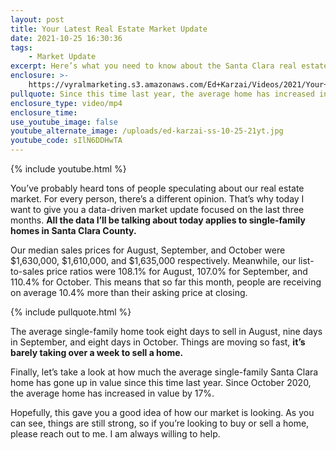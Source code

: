 ```yaml
---
layout: post
title: Your Latest Real Estate Market Update
date: 2021-10-25 16:30:36
tags:
    - Market Update
excerpt: Here’s what you need to know about the Santa Clara real estate market.
enclosure: >-
    https://vyralmarketing.s3.amazonaws.com/Ed+Karzai/Videos/2021/Your+Latest+Real+Estate+Market+Update.mp4
pullquote: Since this time last year, the average home has increased in value by 17%.
enclosure_type: video/mp4
enclosure_time:
use_youtube_image: false
youtube_alternate_image: /uploads/ed-karzai-ss-10-25-21yt.jpg
youtube_code: sIlN6DDHwTA
---
```

{% include youtube.html %}

You’ve probably heard tons of people speculating about our real estate market. For every person, there’s a different opinion. That’s why today I want to give you a data-driven market update focused on the last three months. **All the data I’ll be talking about today applies to single-family homes in Santa Clara County.**&nbsp;

Our median sales prices for August, September, and October were $1,630,000, $1,610,000, and $1,635,000 respectively. Meanwhile, our list-to-sales price ratios were 108.1% for August, 107.0% for September, and 110.4% for October. This means that so far this month, people are receiving on average 10.4% more than their asking price at closing.&nbsp;

{% include pullquote.html %}

The average single-family home took eight days to sell in August, nine days in September, and eight days in October. Things are moving so fast, **it’s barely taking over a week to sell a home.**&nbsp;

Finally, let’s take a look at how much the average single-family Santa Clara home has gone up in value since this time last year. Since October 2020, the average home has increased in value by 17%.&nbsp;

Hopefully, this gave you a good idea of how our market is looking. As you can see, things are still strong, so if you’re looking to buy or sell a home, please reach out to me. I am always willing to help.
